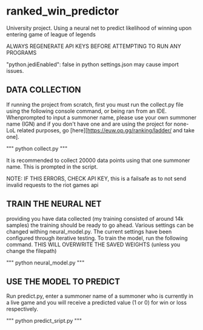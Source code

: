 # ranked_win_predictor
University project. Using a neural net to predict likelihood of winning upon entering game of league of legends

ALWAYS REGENERATE API KEYS BEFORE ATTEMPTING TO RUN ANY PROGRAMS

"python.jediEnabled": false in python settings.json may cause import issues.

## DATA COLLECTION
If running the project from scratch, first you must run the collect.py file using the following console command, or being
ran from an IDE. Whenprompted to input a summoner name, please use your own summoner name (IGN) and if you don't have one and are using the 
project for none-LoL related purposes, go [here][https://euw.op.gg/ranking/ladder/ and take one].

"""
    python collect.py
"""

It is recommended to collect 20000 data points using that one summoner name. This is prompted in the script. 

NOTE: IF THIS ERRORS, CHECK API KEY, this is a failsafe as to not send invalid requests to the riot games api

## TRAIN THE NEURAL NET
providing you have data collected (my training consisted of around 14k samples) the training should be ready to go ahead. Various settings can be changed withing neural_model.py. The current settings have been configured through iterative testing. To train the model, run the following command. THIS WILL OVERWRITE THE SAVED WEIGHTS (unless you change the filepath)

"""
    python neural_model.py
"""

## USE THE MODEL TO PREDICT
Run predict.py, enter a summoner name of a summoner who is currently in a live game and you will receive a predicted value (1 or 0) for win or loss respectively.

"""
    python predict_sript.py
"""
